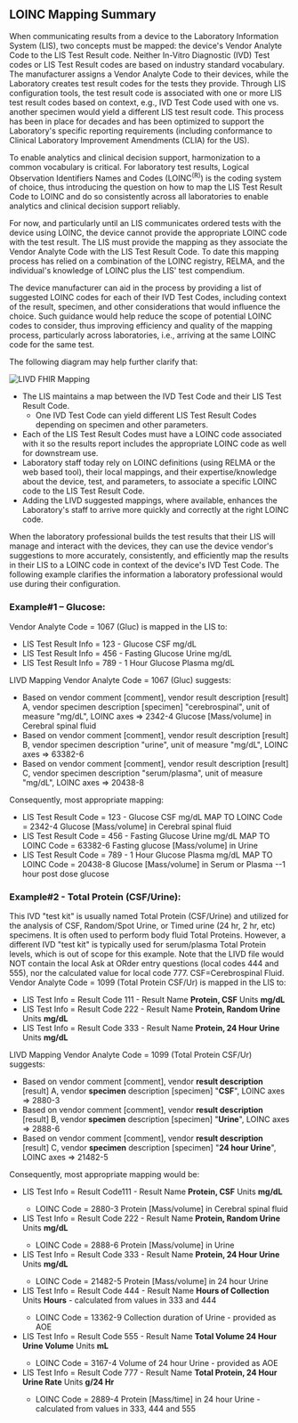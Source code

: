 ## LOINC Mapping Summary

When communicating results from a device to the Laboratory Information System (LIS), two concepts must be mapped: the device's Vendor Analyte Code to the LIS Test Result code.  Neither In-Vitro Diagnostic (IVD) Test codes or LIS Test Result codes are based on industry standard vocabulary.  The manufacturer assigns a Vendor Analyte Code to their devices, while the Laboratory creates test result codes for the tests they provide.  Through LIS configuration tools, the test result code is associated with one or more LIS test result codes based on context, e.g., IVD Test Code used with one vs. another specimen would yield a different LIS test result code.  This process has been in place for decades and has been optimized to support the Laboratory's specific reporting requirements (including conformance to Clinical Laboratory Improvement Amendments (CLIA) for the US).

To enable analytics and clinical decision support, harmonization to a common vocabulary is critical.  For laboratory test results, Logical Observation Identifiers Names and Codes (LOINC<sup>(R)</sup>) is the coding system of choice, thus introducing the question on how to map the LIS Test Result Code to LOINC and do so consistently across all laboratories to enable analytics and clinical decision support reliably.

For now, and particularly until an LIS communicates ordered tests with the device using LOINC, the device cannot provide the appropriate LOINC code with the test result.  The LIS must provide the mapping as they associate the Vendor Analyte Code with the LIS Test Result Code.   To date this mapping process has relied on a combination of the LOINC registry, RELMA, and the individual's knowledge of LOINC plus the LIS' test compendium.

The device manufacturer can aid in the process by providing a list of suggested LOINC codes for each of their IVD Test Codes, including context of the result, specimen, and other considerations that would influence the choice.  Such guidance would help reduce the scope of potential LOINC codes to consider, thus improving efficiency and quality of the mapping process, particularly across laboratories, i.e., arriving at the same LOINC code for the same test.

The following diagram may help further clarify that:

![LIVD FHIR Mapping](LIVD_FHIR_Mapping.jpg)

<ul>
    <li> The LIS maintains a map between the IVD Test Code and their LIS Test Result Code.
        <ul>
            <li> One IVD Test Code can yield different LIS Test Result Codes depending on specimen and other parameters.</li>
        </ul>
    </li>
    <li> Each of the LIS Test Result Codes must have a LOINC code associated with it so the results report includes the appropriate LOINC code as well for downstream use.</li>
    <li> Laboratory staff today rely on LOINC definitions (using RELMA or the web based tool), their local mappings, and their expertise/knowledge about the device, test, and parameters, to associate a specific LOINC code to the LIS Test Result Code. </li>
    <li> Adding the LIVD suggested mappings, where available, enhances the Laboratory's staff to arrive more quickly and correctly at the right LOINC code.</li>
</ul>

When the laboratory professional builds the test results that their LIS will manage and interact with the devices, they can use the device vendor's suggestions to more accurately, consistently, and efficiently map the results in their LIS to a LOINC code in context of the device's IVD Test Code.  The following example clarifies the information a laboratory professional would use during their configuration.

### Example#1 – Glucose:
Vendor Analyte Code = 1067 (Gluc) is mapped in the LIS to:
<ul>
   <li> LIS Test Result Info = 123 - Glucose CSF mg/dL </li>
   <li> LIS Test Result Info = 456 - Fasting Glucose Urine mg/dL </li>
   <li> LIS Test Result Info = 789 - 1 Hour Glucose Plasma mg/dL </li>
</ul>
LIVD Mapping Vendor Analyte Code = 1067 (Gluc) suggests:
<ul>
   <li> Based on vendor comment [comment], vendor result description [result] A, vendor specimen description [specimen] "cerebrospinal", unit of measure "mg/dL", LOINC axes => 2342-4 Glucose [Mass/volume] in Cerebral spinal fluid </li>
   <li> Based on vendor comment [comment], vendor result description [result] B, vendor specimen description "urine", unit of measure "mg/dL", LOINC axes => 63382-6 </li>
   <li> Based on vendor comment [comment], vendor result description [result] C, vendor specimen description "serum/plasma", unit of measure "mg/dL", LOINC axes => 20438-8 </li>
</ul>
Consequently, most appropriate mapping:
<ul>
   <li> LIS Test Result Code = 123 - Glucose CSF mg/dL MAP TO LOINC Code = 2342-4 Glucose [Mass/volume] in Cerebral spinal fluid </li>
   <li> LIS Test Result Code = 456 - Fasting Glucose Urine mg/dL MAP TO LOINC Code = 63382-6 Fasting glucose [Mass/volume] in Urine </li>
   <li> LIS Test Result Code = 789 - 1 Hour Glucose Plasma mg/dL MAP TO LOINC Code = 20438-8 Glucose [Mass/volume] in Serum or Plasma --1 hour post dose glucose </li>
</ul>

### Example#2 - Total Protein (CSF/Urine):
This IVD "test kit" is usually named Total Protein (CSF/Urine) and utilized for the analysis of CSF, Random/Spot Urine, or Timed urine (24 hr, 2 hr, etc) specimens.  It is often used to perform body fluid Total Proteins.  However, a different IVD "test kit" is typically used for serum/plasma Total Protein levels, which is out of scope for this example. Note that the LIVD file would NOT contain the local Ask at ORder entry questions (local codes 444 and 555), nor the calculated value for local code 777. CSF=Cerebrospinal Fluid.
Vendor Analyte Code = 1099 (Total Protein CSF/Ur) is mapped in the LIS to:
<ul>
   <li> LIS Test Info =  Result Code 111 - Result Name <b>Protein, CSF</b>  Units <b>mg/dL</b> </li>
   <li> LIS Test Info =  Result Code 222 - Result Name <b>Protein, Random Urine</b>  Units <b>mg/dL</b> </li>
   <li> LIS Test Info =  Result Code 333 - Result Name <b>Protein, 24 Hour Urine</b>  Units <b>mg/dL</b> </li>
</ul>
LIVD Mapping Vendor Analyte Code = 1099 (Total Protein CSF/Ur) suggests:
<ul>
   <li> Based on vendor comment [comment], vendor <b>result description</b> [result] A, vendor <b>specimen</b> description [specimen] "<b>CSF</b>", LOINC axes => 2880-3 </li>
   <li> Based on vendor comment [comment], vendor <b>result description</b> [result] B, vendor <b>specimen</b> description [specimen] "<b>Urine</b>", LOINC axes => 2888-6 </li>
   <li> Based on vendor comment [comment], vendor <b>result description</b> [result] C, vendor <b>specimen</b> description [specimen] "<b>24 hour Urine</b>", LOINC axes => 21482-5 </li>
</ul> 
Consequently, most appropriate mapping would be:
<ul>
   <li>LIS Test Info =  Result Code111 - Result Name <b>Protein, CSF</b>  Units <b>mg/dL</b> </li>
   <ul>
       <li> LOINC Code = 2880-3 Protein [Mass/volume] in Cerebral spinal fluid </li>
   </ul>
   <li> LIS Test Info =  Result Code 222 - Result Name <b>Protein, Random Urine</b>  Units <b>mg/dL</b> </li>
   <ul>
      <li> LOINC Code = 2888-6 Protein [Mass/volume] in Urine </li>
   </ul>
   <li> LIS Test Info =  Result Code 333 - Result Name <b>Protein, 24 Hour Urine</b>  Units <b>mg/dL</b> </li>
   <ul>
      <li> LOINC Code = 21482-5 Protein [Mass/volume] in 24 hour Urine </li>
   </ul>
   <li> LIS Test Info =  Result Code 444 - Result Name <b>Hours of Collection</b> Units <b>Hours</b> - calculated from values in 333 and 444 </li>
   <ul> 
      <li> LOINC Code = 13362-9 Collection duration of Urine - provided as AOE </li>
   </ul>
   <li> LIS Test Info =  Result Code 555 - Result Name <b>Total Volume 24 Hour Urine Volume</b>  Units <b>mL</b> </li>
   <ul>
      <li> LOINC Code = 3167-4 Volume of 24 hour Urine - provided as AOE </li>
   </ul>
   <li> LIS Test Info =  Result Code 777 - Result Name <b>Total Protein, 24 Hour Urine Rate</b>  Units <b>g/24 Hr</b> </li>
   <ul>
       <li> LOINC Code = 2889-4 Protein [Mass/time] in 24 hour Urine - calculated from values in 333, 444 and 555 </li>
   </ul>
</ul>
